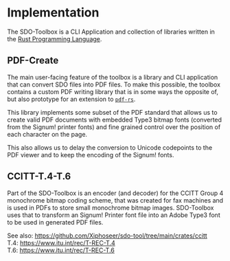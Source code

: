 # Implementation

The SDO-Toolbox is a CLI Application and collection of libraries written
in the [Rust Programming Language](https://rust-lang.org).

## PDF-Create

The main user-facing feature of the toolbox is a library and CLI application
that can convert SDO files into PDF files. To make this possible, the
toolbox contains a custom PDF writing library that is in some ways the
opposite of, but also prototype for an extension to [`pdf-rs`].

This library implements some subset of the PDF standard that allows
us to create valid PDF documents with embedded Type3 bitmap fonts
(converted from the Signum! printer fonts) and fine grained control
over the position of each character on the page.

This also allows us to delay the conversion to Unicode codepoints
to the PDF viewer and to keep the encoding of the Signum! fonts.

[`pdf-rs`]: https://crates.io/crates/pdf

## CCITT-T.4-T.6

Part of the SDO-Toolbox is an encoder (and decoder) for the CCITT Group 4
monochrome bitmap coding scheme, that was created for fax machines and
is used in PDFs to store small monochrome bitmap images. SDO-Toolbox
uses that to transform an Signum! Printer font file into an Adobe Type3
font to be used in generated PDF files.

See also: <https://github.com/Xiphoseer/sdo-tool/tree/main/crates/ccitt>  
T.4: <https://www.itu.int/rec/T-REC-T.4>  
T.6: <https://www.itu.int/rec/T-REC-T.6>